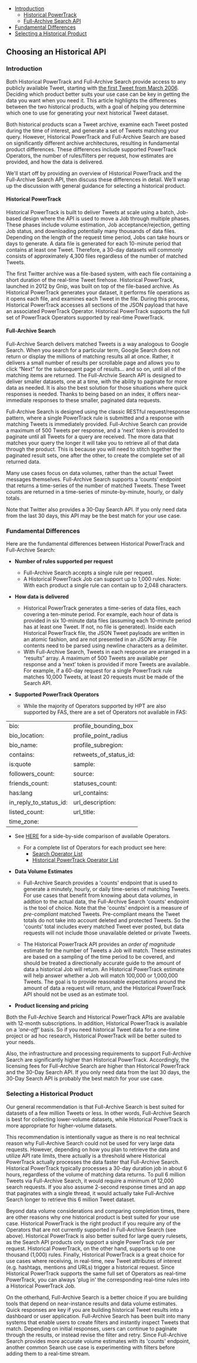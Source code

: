 + [Introduction](#introduction)
    + [Historical PowerTrack](#hpt)
    + [Full-Archive Search API](#search)
+ [Fundamental Differences](#differences)
+ [Selecting a Historical Product](#choosing)

## Choosing an Historical API 

### Introduction <a id="introduction" class="tall">&nbsp;</a>  

Both Historical PowerTrack and Full-Archive Search provide access to any publicly available Tweet, starting with [the first Tweet from March 2006](https://twitter.com/jack/status/20). Deciding which product better suits your use case can be key in getting the data you want when you need it. This article highlights the differences between the two historical products, with a goal of helping you determine which one to use for generating your next historical Tweet dataset.

Both historical products scan a Tweet archive, examine each Tweet posted during the time of interest, and generate a set of Tweets matching your query. However, Historical PowerTrack and Full-Archive Search are based on significantly different archive architectures, resulting in fundamental product differences. These differences include supported PowerTrack Operators, the number of rules/filters per request, how estimates are provided, and how the data is delivered.

We'll start off by providing an overview of Historical PowerTrack and the Full-Archive Search API, then discuss these differences in detail. We'll wrap up the discussion with general guidance for selecting a historical product.

#### Historical PowerTrack <a id="hpt" class="tall">&nbsp;</a>  

Historical PowerTrack is built to deliver Tweets at scale using a batch, Job-based design where the API is used to move a Job through multiple phases. These phases include volume estimation, Job acceptance/rejection, getting Job status, and downloading potentially many thousands of data files. Depending on the length of the request time period, Jobs can take hours or days to generate. A data file is generated for each 10-minute period that contains at least one Tweet. Therefore, a 30-day datasets will commonly consists of approximately 4,300 files regardless of the number of matched Tweets. 

The first Twitter archive was a file-based system, with each file containing a short duration of the real-time Tweet firehose. Historical PowerTrack, launched in 2012 by Gnip, was built on top of the file-based archive. As Historical PowerTrack generates your dataset, it performs file operations as it opens each file, and examines each Tweet in the file. During this process, Historical PowerTrack accesses all sections of the JSON payload that have an associated PowerTrack Operator. Historical PowerTrack supports the full set of PowerTrack Operators supported by real-time PowerTrack. 

#### Full-Archive Search <a id="search" class="tall">&nbsp;</a>  

Full-Archive Search delivers matched Tweets is a way analogous to Google Search. When you search for a particular term, Google Search does not return or display the millions of matching results all at once. Rather, it delivers a small number of results per scrollable page and allows you to click “Next” for the subsequent page of results… and so on, until all of the matching items are returned. The Full-Archvie Search API is designed to deliver smaller datasets, one at a time, with the ability to paginate for more data as needed. It is also the best solution for those situations where quick responses is needed. Thanks to being based on an index, it offers near-immediate responses to these smaller, paginated data requests. 

Full-Archive Search is designed using the classic RESTful request/response pattern, where a single PowerTrack rule is submitted and a response with matching Tweets is immediately provided. Full-Archive Search can provide a maximum of 500 Tweets per response, and a ‘next’ token is provided to paginate until all Tweets for a query are received. The more data that matches your query the longer it will take you to retrieve all of that data through the product. This is because you will need to stitch together the paginated result sets, one after the other, to create the complete set of all returned data. 

Many use cases focus on data volumes, rather than the actual Tweet messages themselves. Full-Archive Search supports a ‘counts’ endpoint that returns a time-series of the number of matched Tweets. These Tweet counts are returned in a time-series of minute-by-minute, hourly, or daily totals.

Note that Twitter also provides a 30-Day Search API. If you only need data from the last 30 days, this API may be the best match for your use case.

### Fundamental Differences <a id="differences" class="tall">&nbsp;</a>  

Here are the fundamental differences between Historical PowerTrack and Full-Archive Search:

+ **Number of rules supported per request**

    + Full-Archive Search accepts a single rule per request. 
    + A Historical PowerTrack Job can support up to 1,000 rules. 
    Note: With each product a single rule can contain up to 2,048 characters.
    
+ **How data is delivered**

     + Historical PowerTrack generates a time-series of data files, each covering a ten-minute period. For example, each hour of data is provided in six 10-minute data files (assuming each 10-minute period has at least one Tweet. If not, no file is generated). Inside each Historical PowerTrack file, the JSON Tweet payloads are written in an atomic fashion, and are not presented in an JSON array. File contents need to be parsed using newline characters as a delimiter.
     + With Full-Archive Search, Tweets in each response are arranged in a “results” array. A maximum of 500 Tweets are available per response and a ‘next’ token is provided if more Tweets are available. For example, if a 60-day request for a single PowerTrack rule matches 10,000 Tweets, at least 20 requests must be made of the Search API.
     
+ **Supported PowerTrack Operators**

    + While the majority of Operators supported by HPT are also supported by FAS, there are a set of Operators not available in FAS:
 
<table class="tg">
  <tr>
    <td class="tg-yw4l">bio:</td>
    <td class="tg-yw4l">profile_bounding_box</td>
  </tr>
  <tr>
    <td class="tg-yw4l">bio_location:</td>
    <td class="tg-yw4l">profile_point_radius</td>
  </tr>
  <tr>
    <td class="tg-yw4l">bio_name:</td>
    <td class="tg-yw4l">profile_subregion:</td>
  </tr>
  <tr>
    <td class="tg-yw4l">contains:</td>
    <td class="tg-yw4l">retweets_of_status_id:</td>
  </tr>
  <tr>
    <td class="tg-yw4l">is:quote</td>
    <td class="tg-yw4l">sample:</td>
  </tr>
  <tr>
    <td class="tg-yw4l">followers_count:</td>
    <td class="tg-yw4l">source:</td>
  </tr>
  <tr>
    <td class="tg-yw4l">friends_count:</td>
    <td class="tg-yw4l">statuses_count:</td>
  </tr>
  <tr>
    <td class="tg-yw4l">has:lang</td>
    <td class="tg-yw4l">url_contains:</td>
  </tr>
  <tr>
    <td class="tg-yw4l">in_reply_to_status_id:</td>
    <td class="tg-yw4l">url_description:</td>
  </tr>
  <tr>
    <td class="tg-yw4l">listed_count:</td>
    <td class="tg-yw4l">url_title:</td>
  </tr>
  <tr>
    <td class="tg-yw4l">time_zone:</td>
    <td class="tg-yw4l"></td>
  </tr>
</table> 
    
+ See [HERE](https://github.com/jimmoffitt/developer_advocate.blog/blob/master/metadataEvolution/historicalOperatorsTable.md) for a side-by-side comparison of available Operators.
    + For a complete list of Operators for each product see here:
        + [Search Operator List](http://support.gnip.com/apis/search_full_archive_api/rules.html#Operators)
        + [Historical PowerTrack Operator List](http://support.gnip.com/apis/powertrack2.0/rules.html#Operators)
        
+ **Data Volume Estimates**

    + Full-Archive Search provides a 'counts' endpoint that is used to generate a minutely, hourly, or daily time-series of matching Tweets. For use cases that benefit from knowing about data *volumes*, in addtion to the actual data, the Full-Archive Search 'counts' endpoint is the tool of choice. Note that the 'counts' endpoint is a measure of *pre-compliant* matched Tweets. Pre-compliant means the Tweet totals do not take into account deleted and protected Tweets. So the 'counts' total includes every matched Tweet ever posted, but data requests will not include those unavailable deleted or private Tweets. 
    
    + The Historical PowerTrack API provides an *order of magnitude* estimate for the number of Tweets a Job will match. These estimates are based on a sampling of the time period to be covered, and should be treated a directionally accurate guide to the amount of data a historical Job will return. An Historical PowerTrack estimate will help answer whether a Job will match 100,000 or 1,000,000 Tweets. The goal is to provide reasonable expectations around the amount of data a request will return, and the Historical PowerTrack API should not be used as an estimate tool. 
    
+ **Product licensing and pricing**   

Both the Full-Archive Search and Historical PowerTrack APIs are available with 12-month subscriptions. In addition, Historical PowerTrack is available on a *'one-off'* basis. So if you need historical Tweet data for a one-time project or ad hoc research, Historical PowerTrack will be better suited to your needs. 

Also, the infrastructure and processing requirements to support Full-Archive Search are significantly higher than Historical PowerTrack. Accordingly, the licensing fees for Full-Archive Search are higher than Historical PowerTrack and the 30-Day Search API. If you only need data from the last 30 days, the 30-Day Search API is probably the best match for your use case.

    
### Selecting a Historical Product <a id="choosing" class="tall">&nbsp;</a>  

Our general recommendation is that Full-Archive Search is best suited for datasets of a few million Tweets or less. In other words, Full-Archive Search is best for collecting lower-volume datasets, while Historical PowerTrack is more appropriate for higher-volume datasets.  

This recommendation is intentionally vague as there is no real technical reason why Full-Archive Search could not be used for very large data requests. However, depending on how you plan to retrieve the data and utilize API rate limits, there actually is a threshold where Historical PowerTrack actually processes the data faster that Full-Archive Search. Historical PowerTrack typically processes a 30-day duration job in about 6 hours, regardless of the volume of matching data returns. To pull 6 million Tweets via Full-Archive Search, it would require a minimum of 12,000 search requests. If you also assume 2-second response times and an app that paginates with a single thread, it would actually take Full-Archive Search longer to retrieve this 6 million Tweet dataset.

Beyond data volume considerations and comparing completion times, there are other reasons why one historical product is best suited for your use case. Historical PowerTrack is the right product if you require any of the Operators that are not currently supported in Full-Archive Search (see above). Historical PowerTrack is also better suited for large query rulesets, as the Search API products only support a single PowerTrack rule per request. Historical PowerTrack, on the other hand, supports up to one thousand (1,000) rules. Finally, Historical PowerTrack is a great choice for use cases where receiving, in real-time, new Tweet attributes of interest (e.g. hashtags, mentions and URLs) trigger a historical request. Since Historical PowerTrack supports the same full set of Operators as real-time PowerTrack, you can always 'plug in' the corresponding real-time rules into a Historical PowerTrack Job. 

On the otherhand, Full-Archive Search is a better choice if you are building tools that depend on near-instance results and data volume estimates. Quick responses are key if you are building historical Tweet results into a dashboard or user application. Full-Archive Search has been built into many systems that enable users to create filters and instantly inspect Tweets that match. Depending on initial responses, users can continue to paginate through the results, or instead revise the filter and retry. Since Full-Archive Search provides more accurate volume estimates with its 'counts' endpoint, another common Search use case is experimenting with filters before adding them to a real-time stream. 
